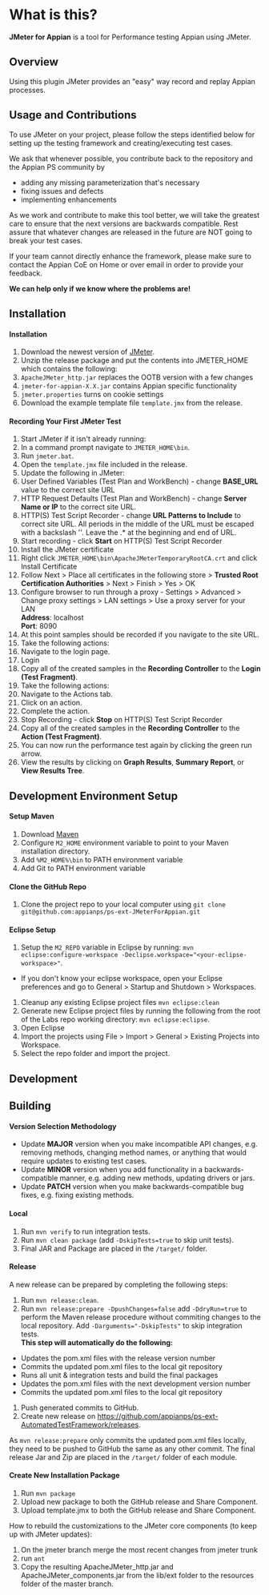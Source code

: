 # What is this? #

**JMeter for Appian** is a tool for Performance testing Appian using JMeter.

## Overview ##

Using this plugin JMeter provides an "easy" way record and replay Appian processes.

## Usage and Contributions ##

To use JMeter on your project, please follow the steps identified below for setting up the testing framework and creating/executing test cases.

We ask that whenever possible, you contribute back to the repository and the Appian PS community by 
* adding any missing parameterization that's necessary
* fixing issues and defects
* implementing enhancements

As we work and contribute to make this tool better, we will take the greatest care to ensure that the next versions are backwards compatible. Rest assure that whatever changes are released in the future are NOT going to break your test cases.

If your team cannot directly enhance the framework, please make sure to contact the Appian CoE on Home or over email in order to provide your feedback. 

**We can help only if we know where the problems are!**

## Installation ##
#### Installation ###

1. Download the newest version of [JMeter](http://apache.mirror.serversaustralia.com.au//jmeter/binaries/apache-jmeter-3.0.zip).
1. Unzip the release package and put the contents into JMETER_HOME which contains the following:
 1. `ApacheJMeter_http.jar` replaces the OOTB version with a few changes
 1. `jmeter-for-appian-X.X.jar` contains Appian specific functionality
 1. `jmeter.properties` turns on cookie settings
1. Download the example template file `template.jmx` from the release.

#### Recording Your First JMeter Test ####

1. Start JMeter if it isn't already running:
 1. In a command prompt navigate to `JMETER_HOME\bin`.
 1. Run `jmeter.bat`.
1. Open the `template.jmx` file included in the release.
1. Update the following in JMeter:
 1. User Defined Variables (Test Plan and WorkBench) - change **BASE_URL** value to the correct site URL
 1. HTTP Request Defaults (Test Plan and WorkBench) - change **Server Name or IP** to the correct site URL.
 1. HTTP(S) Test Script Recorder - change **URL Patterns to Include** to correct site URL.  All periods in the middle of the URL must be escaped with a backslash '\'. Leave the .* at the beginning and end of URL.
1. Start recording - click **Start** on HTTP(S) Test Script Recorder
1. Install the JMeter certificate
 1. Right click `JMETER_HOME\bin\ApacheJMeterTemporaryRootCA.crt` and click Install Certificate
 1. Follow Next > Place all certificates in the following store > **Trusted Root Certification Authorities** > Next > Finish > Yes > OK  
 1. Configure browser to run through a proxy - Settings > Advanced > Change proxy settings >
 LAN settings > Use a proxy server for your LAN<br />
 **Address**: localhost<br />
 **Port**: 8090
 1. At this point samples should be recorded if you navigate to the site URL.
1. Take the following actions:
 1. Navigate to the login page.
 1. Login
1. Copy all of the created samples in the **Recording Controller** to the **Login (Test Fragment)**.
1. Take the following actions:
 1. Navigate to the Actions tab.
 1. Click on an action.
 1. Complete the action.
1. Stop Recording - click **Stop** on HTTP(S) Test Script Recorder
1. Copy all of the created samples in the **Recording Controller** to the **Action (Test Fragment)**.
1. You can now run the performance test again by clicking the green run arrow.
1. View the results by clicking on **Graph Results**, **Summary Report**, or **View Results Tree**.
 
## Development Environment Setup ##

#### Setup Maven ####
1. Download [Maven](http://maven.apache.org/)
1. Configure `M2_HOME` environment variable to point to your Maven installation directory.
1. Add `%M2_HOME%\bin` to PATH environment variable
1. Add Git to PATH environment variable

#### Clone the GitHub Repo ####
1. Clone the project repo to your local computer using `git clone git@github.com:appianps/ps-ext-JMeterForAppian.git`

#### Eclipse Setup ####
1. Setup the `M2_REPO` variable in Eclipse by running: `mvn eclipse:configure-workspace -Declipse.workspace="<your-eclipse-workspace>"`.
  * If you don't know your eclipse workspace, open your Eclipse preferences and go to General > Startup and Shutdown > Workspaces.
1. Cleanup any existing Eclipse project files `mvn eclipse:clean`
1. Generate new Eclipse project files by running the following from the root of the Labs repo working directory: `mvn eclipse:eclipse`.
1. Open Eclipse
1. Import the projects using File > Import > General > Existing Projects into Workspace.
1. Select the repo folder and import the project.

## Development ##

## Building ##
#### Version Selection Methodology ####
* Update **MAJOR** version when you make incompatible API changes, e.g. removing methods, changing method names, or anything that would require updates to existing test cases.
* Update **MINOR** version when you add functionality in a backwards-compatible manner, e.g. adding new methods, updating drivers or jars.
* Update **PATCH** version when you make backwards-compatible bug fixes, e.g. fixing existing methods.

#### Local ####
1. Run `mvn verify` to run integration tests.
1. Run `mvn clean package` (add `-DskipTests=true` to skip unit tests).
1. Final JAR and Package are placed in the `/target/` folder.

#### Release ####
A new release can be prepared by completing the following steps:

1. Run `mvn release:clean`.
1. Run `mvn release:prepare -DpushChanges=false` add `-DdryRun=true` to perform the Maven release procedure without commiting changes to the local repository. Add `-Darguments="-DskipTests"` to skip integration tests. <br>**This step will automatically do the following:**
 * Updates the pom.xml files with the release version number
 * Commits the updated pom.xml files to the local git repository
 * Runs all unit & integration tests and build the final packages
 * Updates the pom.xml files with the next development version number
 * Commits the updated pom.xml files to the local git repository
1. Push generated commits to GitHub.
1. Create new release on https://github.com/appianps/ps-ext-AutomatedTestFramework/releases.

As `mvn release:prepare` only commits the updated pom.xml files locally, they need to be pushed to GitHub the same as any other commit.
The final release Jar and Zip are placed in the `/target/` folder of each module.

#### Create New Installation Package ####
1. Run `mvn package`
1. Upload new package to both the GitHub release and Share Component.
1. Upload template.jmx to both the GitHub release and Share Component.

How to rebuild the customizations to the JMeter core components (to keep up with JMeter updates):

1. On the jmeter branch merge the most recent changes from jmeter trunk
1. run `ant`
1. Copy the resulting ApacheJMeter_http.jar and ApacheJMeter_components.jar from the lib/ext folder to the resources folder of the master branch.

